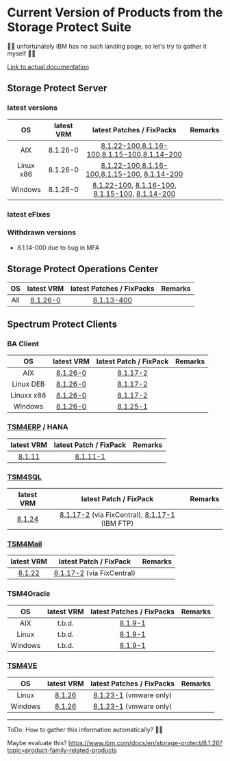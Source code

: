 # Current Version of Products from the Storage Protect Suite
👷‍♀️ unfortunately IBM has no such landing page, so let's try to gather it myself 👷‍♀️

[Link to actual documentation](https://www.ibm.com/docs/en/storage-protect/8.1.26)

## Storage Protect Server

### latest versions
| OS | latest VRM | latest Patches / FixPacks | Remarks|
| :-: | :-: | :----------: | :----- |
| AIX | 8.1.26-0 | [8.1.22-100](https://ftp.software.ibm.com/storage/tivoli-storage-management/patches/server/AIX/8.1.22.100/),[8.1.16-100](https://ftp.software.ibm.com/storage/tivoli-storage-management/patches/server/AIX/8.1.16.100/),[8.1.15-100](https://ftp.software.ibm.com/storage/tivoli-storage-management/patches/server/AIX/8.1.15.100/),[8.1.14-200](https://ftp.software.ibm.com/storage/tivoli-storage-management/patches/server/AIX/8.1.14.200/) | |
| Linux x86 | 8.1.26-0 | [8.1.22-100](https://ftp.software.ibm.com/storage/tivoli-storage-management/patches/server/Linux/8.1.22.100/x86_64/),[8.1.16-100](https://ftp.software.ibm.com/storage/tivoli-storage-management/patches/server/Linux/8.1.16.100/x86_64/),[8.1.15-100](https://ftp.software.ibm.com/storage/tivoli-storage-management/patches/server/Linux/8.1.15.100/x86_64/), [8.1.14-200](https://ftp.software.ibm.com/storage/tivoli-storage-management/patches/server/Linux/8.1.14.200/x86_64/) | |
| Windows | 8.1.26-0 | [8.1.22-100](https://ftp.software.ibm.com/storage/tivoli-storage-management/patches/server/NT/8.1.22.100/), [8.1.16-100](https://ftp.software.ibm.com/storage/tivoli-storage-management/patches/server/NT/8.1.16.100/), [8.1.15-100](https://ftp.software.ibm.com/storage/tivoli-storage-management/patches/server/NT/8.1.15.100/), [8.1.14-200](https://ftp.software.ibm.com/storage/tivoli-storage-management/patches/server/NT/8.1.14.200/) | |

### latest eFixes

### Withdrawn versions
- 8.1.14-000 due to bug in MFA

## Storage Protect Operations Center

| OS | latest VRM | latest Patches / FixPacks | Remarks|
| :-: | :-: | :----------: | :----- |
| All | [8.1.26-0](https://ftp.software.ibm.com/storage/tivoli-storage-management/maintenance/opcenter/v8r1/) | [8.1.13-400](https://ftp.software.ibm.com/storage/tivoli-storage-management/patches/opcenter/8.1.13.400/)

## Spectrum Protect Clients

### BA Client

| OS | latest VRM | latest Patch / FixPack | Remarks|
| :-: | :-: | :----------: | :----- |
| AIX | [8.1.26-0](https://ftp.software.ibm.com/storage/tivoli-storage-management/maintenance/client/v8r1/AIX/BA/v8126/) | [8.1.17-2](https://ftp.software.ibm.com/storage/tivoli-storage-management/patches/client/v8r1/AIX/BA/v8117/) |
| Linux DEB | [8.1.26-0](https://ftp.software.ibm.com/storage/tivoli-storage-management/maintenance/client/v8r1/Linux/LinuxX86_DEB/BA/v8126/) | [8.1.17-2](https://ftp.software.ibm.com/storage/tivoli-storage-management/patches/client/v8r1/Linux/LinuxX86_DEB/v8117/) | 
| Linuxx x86 | [8.1.26-0](https://ftp.software.ibm.com/storage/tivoli-storage-management/maintenance/client/v8r1/Linux/LinuxX86_DEB/BA/v8126/) | [8.1.17-2](https://ftp.software.ibm.com/storage/tivoli-storage-management/patches/client/v8r1/Linux/LinuxX86/BA/v8117/) | 
| Windows | [8.1.26-0](https://ftp.software.ibm.com/storage/tivoli-storage-management/maintenance/client/v8r1/Windows/x64/v8126/) | [8.1.25-1](https://ftp.software.ibm.com/storage/tivoli-storage-management/patches/client/v8r1/Windows/x64/v8125/) |

### [TSM4ERP](https://www.ibm.com/docs/en/spferp) / HANA

| latest VRM | latest Patch / FixPack | Remarks|
| :-: | :----------: | :----- |
| [8.1.11](https://www.ibm.com/docs/en/spferp/8.1.11) | [8.1.11-1](https://ftp.software.ibm.com/storage/tivoli-storage-management/patches/tivoli-data-protection/r3/v81111/hana/) | |

### [TSM4SQL](https://www.ibm.com/docs/en/spfd)
| latest VRM | latest Patch / FixPack | Remarks|
| :-: | :----------: | :----- |
| [8.1.24](https://www.ibm.com/docs/en/spfd/8.1.24) | [8.1.17-2](https://www.ibm.com/support/fixcentral/swg/doSelectFixes?options.selectedFixes=8.1.17.2-TIV-TSMSQL-Win&continue=1) (via FixCentral), [8.1.17-1](https://ftp.software.ibm.com/storage/tivoli-storage-management/patches/tivoli-data-protection/sql/v8117/windows/) (IBM FTP) | |

### [TSM4Mail](https://www.ibm.com/docs/en/spfm)

| latest VRM | latest Patch / FixPack | Remarks|
| :-: | :----------: | :----- |
| [8.1.22](https://www.ibm.com/docs/en/spfm/8.1.22) | [8.1.17-2](https://www.ibm.com/support/fixcentral/swg/doSelectFixes?options.selectedFixes=8.1.17.2-TIV-TSMEXC-Win&continue=1) (via FixCentral) | |

### TSM4Oracle
| OS | latest VRM | latest Patches / FixPacks | Remarks|
| :-: | :-: | :----------: | :----- |
| AIX | t.b.d. | [8.1.9-1](https://ftp.software.ibm.com/storage/tivoli-storage-management/patches/tivoli-data-protection/oracle/aix/v819/) | |
| Linux | t.b.d. | [8.1.9-1](https://ftp.software.ibm.com/storage/tivoli-storage-management/patches/tivoli-data-protection/oracle/linux/linux86_64/v819/) | |
| Windows | t.b.d. | [8.1.9-1](https://ftp.software.ibm.com/storage/tivoli-storage-management/patches/tivoli-data-protection/oracle/win/x64/v819/) | |

### [TSM4VE](https://www.ibm.com/docs/en/spfve)
| OS | latest VRM | latest Patches / FixPacks | Remarks|
| :-: | :-: | :----------: | :----- |
| Linux | [8.1.26](https://www.ibm.com/docs/en/spfve/8.1.26) | [8.1.23-1](https://ftp.software.ibm.com/storage/tivoli-storage-management/patches/tivoli-data-protection/vmware/linux/linux86/v8123/) (vmware only)| |
| Windows | [8.1.26](https://www.ibm.com/docs/en/spfve/8.1.26) | [8.1.23-1](https://ftp.software.ibm.com/storage/tivoli-storage-management/patches/tivoli-data-protection/vmware/windows/v8123/) (vmware only) | |

---
ToDo:
How to gather this information automatically? 👷‍♀️

Maybe evaluate this? https://www.ibm.com/docs/en/storage-protect/8.1.26?topic=product-family-related-products

